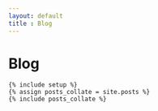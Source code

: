 ```yaml
---
layout: default
title : Blog
---
```


<div class="post">
	<h1 class="pageTitle">Blog</h1>

	{% include setup %}
	{% assign posts_collate = site.posts %}
	{% include posts_collate %}

</div>
